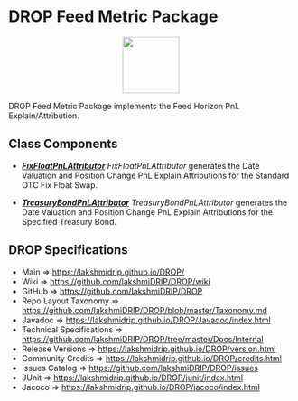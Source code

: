 # DROP Feed Metric Package

<p align="center"><img src="https://github.com/lakshmiDRIP/DROP/blob/master/DRIP_Logo.gif?raw=true" width="100"></p>

DROP Feed Metric Package implements the Feed Horizon PnL Explain/Attribution.


## Class Components

 * [***FixFloatPnLAttributor***](https://github.com/lakshmiDRIP/DROP/tree/master/src/main/java/org/drip/feed/metric/FixFloatPnLAttributor.java)
 <i>FixFloatPnLAttributor</i> generates the Date Valuation and Position Change PnL Explain Attributions for
 the Standard OTC Fix Float Swap.

 * [***TreasuryBondPnLAttributor***](https://github.com/lakshmiDRIP/DROP/tree/master/src/main/java/org/drip/feed/metric/TreasuryBondPnLAttributor.java)
 <i>TreasuryBondPnLAttributor</i> generates the Date Valuation and Position Change PnL Explain Attributions
 for the Specified Treasury Bond.


## DROP Specifications

 * Main                     => https://lakshmidrip.github.io/DROP/
 * Wiki                     => https://github.com/lakshmiDRIP/DROP/wiki
 * GitHub                   => https://github.com/lakshmiDRIP/DROP
 * Repo Layout Taxonomy     => https://github.com/lakshmiDRIP/DROP/blob/master/Taxonomy.md
 * Javadoc                  => https://lakshmidrip.github.io/DROP/Javadoc/index.html
 * Technical Specifications => https://github.com/lakshmiDRIP/DROP/tree/master/Docs/Internal
 * Release Versions         => https://lakshmidrip.github.io/DROP/version.html
 * Community Credits        => https://lakshmidrip.github.io/DROP/credits.html
 * Issues Catalog           => https://github.com/lakshmiDRIP/DROP/issues
 * JUnit                    => https://lakshmidrip.github.io/DROP/junit/index.html
 * Jacoco                   => https://lakshmidrip.github.io/DROP/jacoco/index.html
